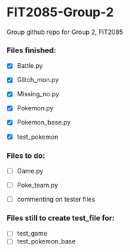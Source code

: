 # FIT2085-Group-2
Group github repo for Group 2, FIT2085

### Files finished:
 - [x] Battle.py
 - [x] Glitch_mon.py
 - [x] Missing_no.py
 - [x] Pokemon.py
 - [x] Pokemon_base.py
 - [x] test_pokemon


### Files to do:
 - [ ] Game.py
 - [ ] Poke_team.py
 - [ ] commenting on tester files


### Files still to create test_file for:
 - [ ] test_game
 - [ ] test_pokemon_base